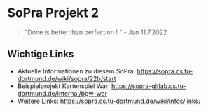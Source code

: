 # SoPra Projekt 2
> "Done is better than perfection ! " - Jan 11.7.2022
## Wichtige Links

* Aktuelle Informationen zu diesem SoPra: https://sopra.cs.tu-dortmund.de/wiki/sopra/22b/start
* Beispielprojekt Kartenspiel War: https://sopra-gitlab.cs.tu-dortmund.de/internal/bgw-war
* Weitere Links: https://sopra.cs.tu-dortmund.de/wiki/infos/links/
